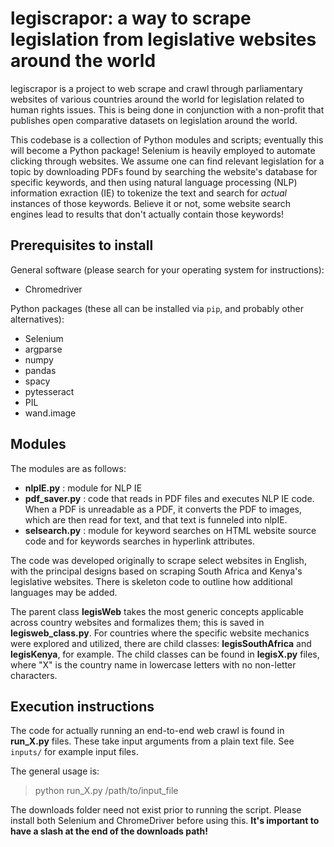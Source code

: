 # legiscrapor: a way to scrape legislation from legislative websites around the world

legiscrapor is a project to web scrape and crawl through 
parliamentary websites of various countries around the world 
for legislation related to human rights issues. 
This is being done in conjunction with a non-profit that publishes 
open comparative datasets on legislation around the world. 

This codebase is a collection of Python modules and scripts; 
eventually this will become a Python package! 
Selenium is heavily employed to automate clicking through websites. 
We assume one can find relevant legislation for a topic by downloading PDFs 
found by searching the website's database for specific keywords, 
and then using natural language processing (NLP) information exraction (IE) 
to tokenize the text and search for *actual* instances of those keywords. 
Believe it or not, some website search engines lead to results that don't 
actually contain those keywords!

## Prerequisites to install

General software (please search for your operating system for instructions):
* Chromedriver 

Python packages (these all can be installed via `pip`, and probably other alternatives): 
* Selenium
* argparse
* numpy
* pandas
* spacy
* pytesseract
* PIL 
* wand.image 

## Modules 

The modules are as follows: 
* **nlpIE.py** : module for NLP IE 
* **pdf_saver.py** : code that reads in PDF files and executes NLP IE code. 
When a PDF is unreadable as a PDF, it converts the PDF to images, which 
are then read for text, and that text is funneled into nlpIE. 
* **selsearch.py** : module for keyword searches on HTML website source code 
and for keywords searches in hyperlink attributes.  

The code was developed originally to scrape select websites in English, 
with the principal designs based on scraping South Africa and Kenya's 
legislative websites. There is skeleton code to outline how additional languages 
may be added. 

The parent class **legisWeb** takes the most generic concepts applicable across
country websites and formalizes them; this is saved in **legisweb_class.py**. 
For countries where the specific 
website mechanics were explored and utilized, there are child classes:
**legisSouthAfrica** and **legisKenya**, for example. The child classes 
can be found in **legisX.py** files, where "X" is the country name in lowercase 
letters with no non-letter characters.

## Execution instructions

The code for actually running an end-to-end web crawl is found in **run_X.py** files. 
These take input arguments from a plain text file. See `inputs/` for example input files. 

The general usage is:
> python run_X.py /path/to/input_file 

The downloads folder need not exist prior to running the script. 
Please install both Selenium and ChromeDriver before using this. 
**It's important to have a slash at the end of the downloads path!** 

